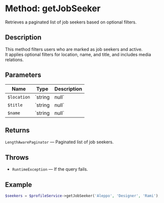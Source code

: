 
# Method: getJobSeeker

Retrieves a paginated list of job seekers based on optional filters.

## Description
This method filters users who are marked as job seekers and active.  
It applies optional filters for location, name, and title, and includes media relations.

## Parameters
| Name      | Type         | Description                              |
|-----------|--------------|------------------------------------------|
| `$location` | `string|null` | Location keywords (country or city).     |
| `$title`    | `string|null` | Title to filter expertise.               |
| `$name`     | `string|null` | Name to filter users.                    |

## Returns
`LengthAwarePaginator` — Paginated list of job seekers.

## Throws
- `RuntimeException` — If the query fails.

## Example
```php
$seekers = $profileService->getJobSeeker('Aleppo', 'Designer', 'Rami');
